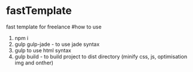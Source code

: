 # fastTemplate
fast template for freelance
#how to use
  1. npm i
  2. gulp gulp-jade - to use jade syntax
  3. gulp to use html syntax
  4. gulp build - to build project to dist directory (minify css, js, optimisation img and onther) 
  
